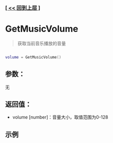 ### [[ << 回到上层 ]](index.md)

# GetMusicVolume

> 获取当前音乐播放的音量

```lua

volume = GetMusicVolume()

```

## 参数：

无

## 返回值：

+ volume [number]：音量大小，取值范围为0-128

## 示例

```lua

```